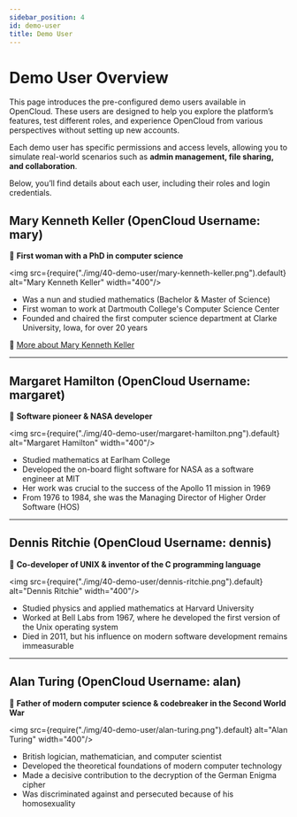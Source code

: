 ```yaml
---
sidebar_position: 4
id: demo-user
title: Demo User
---
```


# **Demo User Overview**

This page introduces the pre-configured demo users available in OpenCloud. These users are designed to help you explore the platform’s features, test different roles, and experience OpenCloud from various perspectives without setting up new accounts.  

Each demo user has specific permissions and access levels, allowing you to simulate real-world scenarios such as **admin management, file sharing, and collaboration**.  

Below, you’ll find details about each user, including their roles and login credentials.


## Mary Kenneth Keller (OpenCloud Username: mary)  
📌 **First woman with a PhD in computer science**  

<img src={require("./img/40-demo-user/mary-kenneth-keller.png").default} alt="Mary Kenneth Keller" width="400"/>

- Was a nun and studied mathematics (Bachelor & Master of Science)
- First woman to work at Dartmouth College's Computer Science Center
- Founded and chaired the first computer science department at Clarke University, Iowa, for over 20 years

🔗 [More about Mary Kenneth Keller](#)  

---

## Margaret Hamilton (OpenCloud Username: margaret)  
📌 **Software pioneer & NASA developer**  

<img src={require("./img/40-demo-user/margaret-hamilton.png").default} alt="Margaret Hamilton" width="400"/>

- Studied mathematics at Earlham College
- Developed the on-board flight software for NASA as a software engineer at MIT
- Her work was crucial to the success of the Apollo 11 mission in 1969
- From 1976 to 1984, she was the Managing Director of Higher Order Software (HOS)

---

## Dennis Ritchie (OpenCloud Username: dennis)  
📌 **Co-developer of UNIX & inventor of the C programming language**  

<img src={require("./img/40-demo-user/dennis-ritchie.png").default} alt="Dennis Ritchie" width="400"/>

- Studied physics and applied mathematics at Harvard University
- Worked at Bell Labs from 1967, where he developed the first version of the Unix operating system
- Died in 2011, but his influence on modern software development remains immeasurable

---

## Alan Turing (OpenCloud Username: alan)  
📌 **Father of modern computer science & codebreaker in the Second World War**  

<img src={require("./img/40-demo-user/alan-turing.png").default} alt="Alan Turing" width="400"/>

- British logician, mathematician, and computer scientist
- Developed the theoretical foundations of modern computer technology
- Made a decisive contribution to the decryption of the German Enigma cipher
- Was discriminated against and persecuted because of his homosexuality


